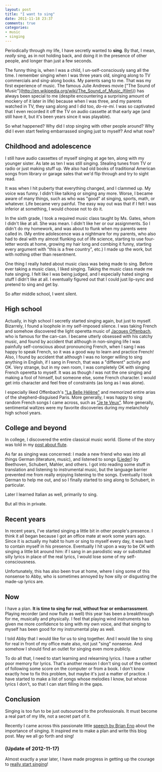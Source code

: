 ```yaml
---
layout: post
title: "I want to sing"
date: 2011-11-18 23:37
comments: true
categories:
- music
- singing
---
```

Periodically through my life, I have secretly wanted to **sing**. By that, I mean, *really* sing, as in not holding back, and doing it in the presence of other people, and longer than just a few seconds.

The funny thing is, when I was a child, I un-self-consciously sang all the time. I remember singing when I was three years old, singing along to TV commercials and sing-along books. My parents sang to me. That was my first experience of music. The famous Julie Andrews movie ["The Sound of Music"](http://en.wikipedia.org/wiki/The_Sound_of_Music_(film\)) has always been special to me (despite encountering a surprising amount of mockery of it later in life) because when I was three, and my parents watched in TV, they sang along and I did too, *do-re-mi*. I was so captivated that I even recorded it off the TV on audio cassette at that early age (and still have it, but it's been years since it was playable).

So what happened? Why did I stop singing with other people around? Why did I even start feeling embarrassed singing just to myself? And what now?

<!--more-->

## Childhood and adolescence

I still have audio cassettes of myself singing at age ten, along with my younger sister. As late as ten I was still singing. Stealing tunes from TV or radio or just making stuff up. We also had old books of traditional American songs from library or garage sales that we'd flip through and try to sight read.

It was when I hit puberty that everything changed, and I clammed up. My voice was funny. I didn't like talking or singing any more. Worse, I became aware of many things, such as who was "good" at singing, sports, math, or whatever. Life became very painful. The easy way out was that if I felt I was inferior at something, I would choose not to do it.

In the sixth grade, I took a required music class taught by Ms. Gates, whom I didn't like at all. She was mean. I didn't like her or our assignments. So I didn't do my homework, and was about to flunk when my parents were called in. (My entire adolescence was a nightmare for my parents, who also had to deal with my almost flunking out of life science, starting to use four-letter words at home, growing my hair long and combing it funny, starting every argument with "this is a free country", etc.) I made up the work, but with nothing other than resentment.

One thing I really hated about music class was being made to sing. Before ever taking a music class, I liked singing. Taking the music class made me hate singing. I felt like I was being judged, and I especially hated singing stuff I didn't like at all. I eventually figured out that I could just lip-sync and pretend to sing and get by.

So after middle school, I went silent.

## High school

Actually, in high school I secretly started singing again, but just to myself. Bizarrely, I found a loophole in my self-imposed silence. I was taking French and somehow discovered the light operetta music of [Jacques Offenbach](http://en.wikipedia.org/wiki/Jacques_Offenbach), who is famous for the can-can. I became utterly obsessed with his catchy music, and found by accident that although in non-singing life I was painfully self-conscious about pronouncing French, when I sang I was happy to speak French, so it was a good way to learn and practice French! Also, I found by accident that although I was no longer willing to sing anything in English, if I sang in French, that was a "different" activity and OK. Very strange, but in my own room, I was completely OK with singing French operetta to myself. It was as though *I* was not the one singing and making a fool of himself, but someone else, some French character. I would get into character and feel free of constraints (as long as I was alone).

I especially liked Offenbach's ["La Belle Hélène"](http://en.wikipedia.org/wiki/La_belle_H%C3%A9l%C3%A8ne) and memorized entire arias of the shepherd-disguised Paris. More generally, I was happy to sing random French songs I came across, such as ["Je te Veux"](http://en.wikipedia.org/wiki/Je_te_veux). More generally, sentimental waltzes were my favorite discoveries during my melancholy high school years.

## College and beyond

In college, I discovered the entire classical music world. (Some of the story was told in my [post about flute](/blog/2011/11/09/taking-up-flute-again-after-decades).

As far as singing was concerned: I made a new friend who was into all things German (literature, music), and listened to songs ([Lieder](http://en.wikipedia.org/wiki/Lied)) by Beethoven, Schubert, Mahler, and others. I got into reading some stuff in translation and listening to instrumental music, but the language barrier prevented me from really enjoying listening to the songs. Eventually I took German to help me out, and so I finally started to sing along to Schubert, in particular.

Later I learned Italian as well, primarily to sing.

But all this in private.

## Recent years

In recent years, I've started singing a little bit in other people's presence. I think it all began because I got an office mate at work some years ago. Since it is actually my habit to hum or sing to myself every day, it was hard to contain myself in his presence. Eventually I hit upon a way to be OK with singing a little bit around him: if I sang in an parodistic way or substituted silly lyrics in place of the real lyrics, I would lose some of my self-consciousness.

Unfortunately, this has also been true at home, where I sing some of this nonsense to Abby, who is sometimes annoyed by how silly or disgusting the made-up lyrics are.

## Now

I have a plan. **It is time to sing for real, without fear or embarrassment**. Playing recorder (and now flute as well) this year has been a breakthrough for me, musically and physically. I feel that playing wind instruments has given me more confidence to sing with my own voice, and that singing to myself has been good for my instrumental play as well.

I told Abby that I would like for us to sing together. And I would like to sing for real in front of my office mate also, not just "sing" nonsense. And somehow I should find an outlet for singing even more publicly.

To do all that, I need to start learning and relearning lyrics. I have a rather poor memory for lyrics. That's another reason I don't sing out of the context of following some score on the computer or from a book. I don't know exactly how to fix this problem, but maybe it's just a matter of practice. I have started to make a list of songs whose melodies I know, but whose lyrics I don't, so that I can start filling in the gaps.

## Conclusion

Singing is too fun to be just outsourced to the professionals. It must become a real part of my life, not a secret part of it.

Recently I came across this passionate little [speech by Brian Eno](http://www.npr.org/templates/story/story.php?storyId=97320958) about the importance of singing. It inspired me to make a plan and write this blog post. May we all go forth and sing!

### (Update of 2012-11-17)

Almost exactly a year later, I have made progress in getting up the courage to [really start singing](/blog/2012/11/17/a-childhood-dream-come-true-i-am-now-finally-singing-for-real/)!